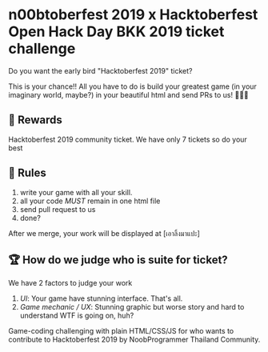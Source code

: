 # n00btoberfest 2019 x Hacktoberfest Open Hack Day BKK 2019 ticket challenge

Do you want the early bird "Hacktoberfest 2019" ticket?

This is your chance!! All you have to do is build your greatest game (in your imaginary world, maybe?) in your beautiful html and send PRs to us! 👏👏👏

## 🥇 Rewards

Hacktoberfest 2019 community ticket. We have only 7 tickets so do your best

## 📝 Rules

1. write your game with all your skill.
2. all your code *MUST* remain in one html file
3. send pull request to us
4. done?

After we merge, your work will be displayed at [เอาลิ้งมาแปะ]

## 🏆 How do we judge who is suite for ticket?

We have 2 factors to judge your work

1. *UI*: Your game have stunning interface. That's all.
2. *Game mechanic / UX*: Stunning graphic but worse story and hard to understand WTF is going on, huh?

Game-coding challenging with plain HTML/CSS/JS for who wants to contribute to Hacktoberfest 2019 by NoobProgrammer Thailand Community.
